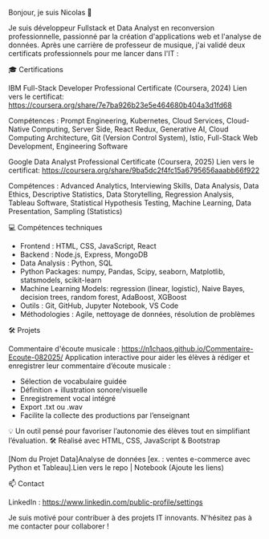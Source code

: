 Bonjour, je suis Nicolas 👋

Je suis développeur Fullstack et Data Analyst en reconversion professionnelle, passionné par la création d'applications web et l'analyse de données. Après une carrière de professeur de musique, j'ai validé deux certificats professionnels pour me lancer dans l'IT : 


🎓 Certifications

IBM Full-Stack Developer Professional Certificate (Coursera, 2024)
Lien vers le certificat: https://coursera.org/share/7e7ba926b23e5e464680b404a3d1fd68

Compétences : Prompt Engineering, Kubernetes, Cloud Services, Cloud-Native Computing, Server Side, React Redux, Generative AI, Cloud Computing Architecture, Git (Version Control System), Istio, Full-Stack Web Development, Engineering Software

Google Data Analyst Professional Certificate (Coursera, 2025)
Lien vers le certificat: https://coursera.org/share/9ba5dc2f4fc15a6795656aaabb66f922

Compétences : Advanced Analytics, Interviewing Skills, Data Analysis, Data Ethics, Descriptive Statistics, Data Storytelling, Regression Analysis, Tableau Software, Statistical Hypothesis Testing, Machine Learning, Data Presentation, Sampling (Statistics)


💻 Compétences techniques

- Frontend : HTML, CSS, JavaScript, React  
- Backend : Node.js, Express, MongoDB  
- Data Analysis : Python, SQL
- Python Packages: numpy, Pandas, Scipy, seaborn, Matplotlib, statsmodels, scikit-learn
- Machine Learning Models: regression (linear, logistic), Naive Bayes, decision trees, random forest, AdaBoost, XGBoost
- Outils : Git, GitHub, Jupyter Notebook, VS Code  
- Méthodologies : Agile, nettoyage de données, résolution de problèmes

🛠 Projets
  
Commentaire d'écoute musicale : https://n1chaos.github.io/Commentaire-Ecoute-082025/
Application interactive pour aider les élèves à rédiger et enregistrer leur commentaire d’écoute musicale :

- Sélection de vocabulaire guidée
- Définition + illustration sonore/visuelle
- Enregistrement vocal intégré
- Export .txt ou .wav
- Facilite la collecte des productions par l’enseignant

💡 Un outil pensé pour favoriser l’autonomie des élèves tout en simplifiant l’évaluation.
🛠️ Réalisé avec HTML, CSS, JavaScript & Bootstrap

[Nom du Projet Data]Analyse de données [ex. : ventes e-commerce avec Python et Tableau].Lien vers le repo | Notebook (Ajoute les liens)  


📫 Contact

LinkedIn : https://www.linkedin.com/public-profile/settings

Je suis motivé pour contribuer à des projets IT innovants. N'hésitez pas à me contacter pour collaborer !
